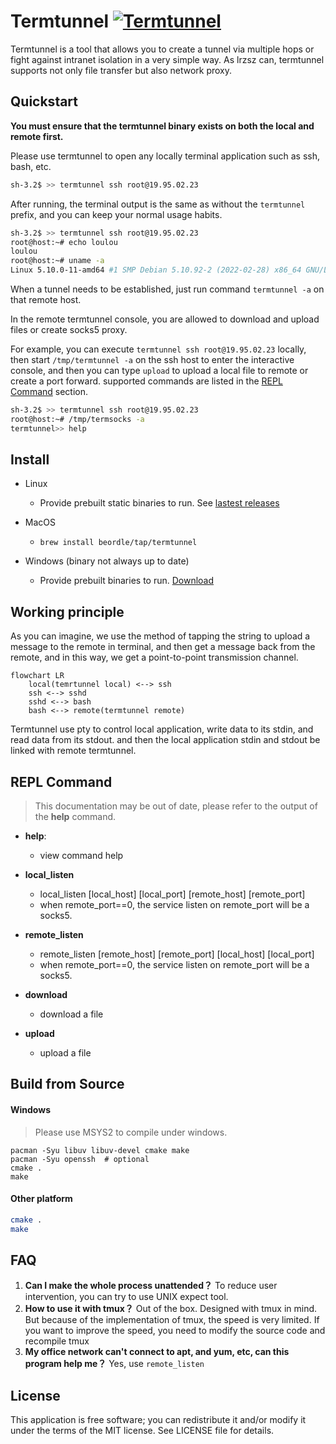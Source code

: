 
# Termtunnel [![Termtunnel](https://github.com/beordle/termtunnel/actions/workflows/build.yml/badge.svg?branch=master)](https://github.com/beordle/termtunnel/actions/workflows/build.yml)
Termtunnel is a tool that allows you to create a tunnel via multiple hops or fight against intranet isolation in a very simple way. As lrzsz can, termtunnel supports not only file transfer but also network proxy.

## Quickstart

**You must ensure that the termtunnel binary exists on both the local and remote first.**

Please use termtunnel to open any locally terminal application such as ssh, bash, etc.

```bash
sh-3.2$ >> termtunnel ssh root@19.95.02.23
```

After running, the terminal output is the same as without the `termtunnel` prefix, and you can keep your normal usage habits.
```bash
sh-3.2$ >> termtunnel ssh root@19.95.02.23
root@host:~# echo loulou
loulou
root@host:~# uname -a
Linux 5.10.0-11-amd64 #1 SMP Debian 5.10.92-2 (2022-02-28) x86_64 GNU/Linux
```

When a tunnel needs to be established, just run command `termtunnel -a` on that remote host.

In the remote termtunnel console, you are allowed to download and upload files or create socks5 proxy.

For example, you can execute `termtunnel ssh root@19.95.02.23` locally, then start `/tmp/termtunnel -a` on the ssh host to enter the interactive console, and then you can type `upload` to upload a local file to remote or create a port forward. supported commands are listed in the [REPL Command](#repl-command) section.
```bash
sh-3.2$ >> termtunnel ssh root@19.95.02.23
root@host:~# /tmp/termsocks -a
termtunnel>> help
```

## Install
* Linux
  * Provide prebuilt static binaries to run. See [lastest releases](https://github.com/beordle/termtunnel/releases/latest)

* MacOS
  * `brew install beordle/tap/termtunnel`
* Windows (binary not always up to date)
  * Provide prebuilt binaries to run. [Download](https://github.com/beordle/termtunnel/releases/download/windows/termtunnel.zip) 
 
## Working principle

As you can imagine, we use the method of tapping the string to upload a message to the remote in terminal, and then get a message back from the remote, and in this way, we get a point-to-point transmission channel.

```mermaid
flowchart LR
    local(temrtunnel local) <--> ssh
    ssh <--> sshd
    sshd <--> bash
    bash <--> remote(termtunnel remote)
```

Termtunnel use pty to control local application, write data to its stdin, and read data from its stdout. and then the local application stdin and stdout be linked with remote termtunnel.


## REPL Command

> This documentation may be out of date, please refer to the output of the **help** command.
>
* **help**:
   * view command help

* **local_listen**
   * local_listen [local_host] [local_port] [remote_host] [remote_port]
   * when remote_port==0, the service listen on remote_port will be a socks5.

* **remote_listen**
   * remote_listen [remote_host] [remote_port] [local_host] [local_port]
   * when remote_port==0, the service listen on remote_port will be a socks5.

* **download**
   * download a file
* **upload**
   * upload a file


## Build from Source
#### Windows
> Please use MSYS2 to compile under windows.
```
pacman -Syu libuv libuv-devel cmake make 
pacman -Syu openssh  # optional
cmake .
make
 ```
#### Other platform 
```bash
cmake .
make
```


## FAQ

1. **Can I make the whole process unattended？** To reduce user intervention, you can try to use UNIX expect tool.
2. **How to use it with tmux？** Out of the box. Designed with tmux in mind. But because of the implementation of tmux, the speed is very limited. If you want to improve the speed, you need to modify the source code and recompile tmux
3. **My office network can't connect to apt, and yum, etc, can this program help me？** Yes, use `remote_listen`
## License
This application is free software; you can redistribute it and/or modify it under the terms of the MIT license. See LICENSE file for details.
